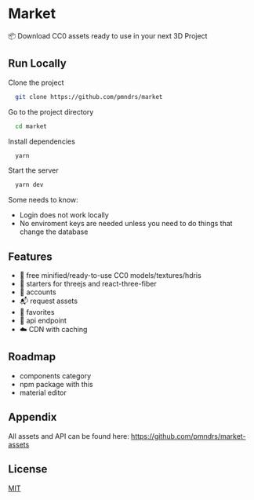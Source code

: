 # Market

📦 Download CC0 assets ready to use in your next 3D Project

## Run Locally

Clone the project

```bash
  git clone https://github.com/pmndrs/market
```

Go to the project directory

```bash
  cd market
```

Install dependencies

```bash
  yarn
```

Start the server

```bash
  yarn dev
```

Some needs to know:

- Login does not work locally
- No enviroment keys are needed unless you need to do things that change the database

## Features

- 🔎 free minified/ready-to-use CC0 models/textures/hdris
- 🚥 starters for threejs and react-three-fiber
- 👥 accounts
- 📬 request assets
- 🥇 favorites
- 🔌 api endpoint
- ☁️ CDN with caching

## Roadmap

- components category
- npm package with this
- material editor

## Appendix

All assets and API can be found here: https://github.com/pmndrs/market-assets

## License

[MIT](https://choosealicense.com/licenses/mit/)
